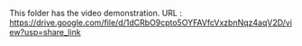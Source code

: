 This folder has the video demonstration.
URL : https://drive.google.com/file/d/1dCRbO9cpto5OYFAVfcVxzbnNqz4aqV2D/view?usp=share_link
